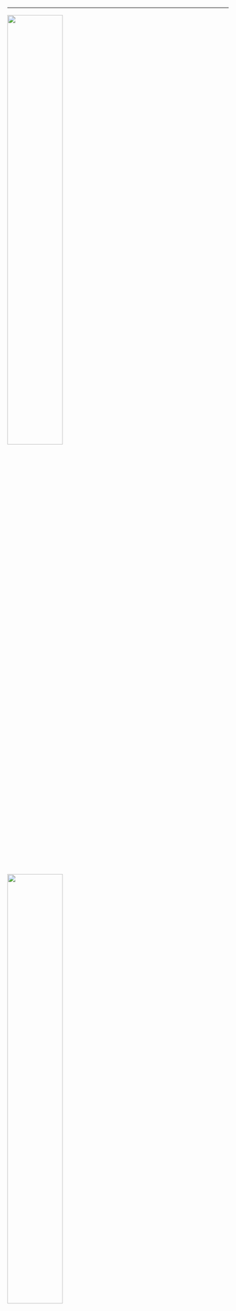 <!-- ### Hi there 👋 -->
<h3 align="flex">

---

<a href="https://github.com/GeloneJT/convoychat">
	<img width="50% align="center" src="https://github-readme-stats.vercel.app/api/top-langs/?username=GeloneJT&layout=compact&theme=apprentice" />
<a/>
<a href="https://github.com/GeloneJT/github-readme-stats">
	<img width="50% align="center" src="https://github-readme-stats.vercel.app/api?username=GeloneJT&rank_icon=github&count_private=true&show_icons=true&hide=prs,contribs&include_all_commits=true&theme=apprentice" />
<a/>
</h3>

---

- 🔭 I’m currently working on React 18
- 🌱 I’m currently learning and AI and Cyber Security
- 💬 Ask me about projects I'm working on.
- 😄 Pronouns: He/HIm
- ⚡ Fun fact: I'm an avid Master Grade Gundam model builder in my downtime

<br>

 <h3 align="center">
	 Languages
 </h3>
 <p float="left">
	<img src="https://img.shields.io/badge/CSS3-1572B6?style=for-the-badge&logo=css3&logoColor=white" />
	<img src="https://img.shields.io/badge/HTML5-E34F26?style=for-the-badge&logo=html5&logoColor=white" />
	<img src="https://img.shields.io/badge/JavaScript-323330?style=for-the-badge&logo=javascript&logoColor=F7DF1E" />
	<img src="https://img.shields.io/badge/kotlin-%237F52FF.svg?style=for-the-badge&logo=kotlin&logoColor=white" />
	<img src="https://img.shields.io/badge/Python-FFD43B?style=for-the-badge&logo=python&logoColor=blue" />
	<img src="https://img.shields.io/badge/Swift-FA7343?style=for-the-badge&logo=swift&logoColor=white" />
	<img src="https://img.shields.io/badge/TypeScript-007ACC?style=for-the-badge&logo=typescript&logoColor=white" />
	<img src="https://img.shields.io/badge/java-%23ED8B00.svg?style=for-the-badge&logo=openjdk&logoColor=white" />	 
 </p>

 <br>

<h3 align="center">
	Frameworks and Libraries
</h3>
<p float="left>
	<img src="https://img.shields.io/badge/MongoDB-4EA94B?style=for-the-badge&logo=mongodb&logoColor=white" />
	<img src="https://img.shields.io/badge/MySQL-005C84?style=for-the-badge&logo=mysql&logoColor=white" />
	<img src="https://img.shields.io/badge/Express%20js-000000?style=for-the-badge&logo=express&logoColor=white" />
	<img src="https://img.shields.io/badge/React-20232A?style=for-the-badge&logo=react&logoColor=61DAFB" />
	<img src="https://img.shields.io/badge/Node%20js-339933?style=for-the-badge&logo=nodedotjs&logoColor=white" />
	<img src="https://img.shields.io/badge/Angular-DD0031?style=for-the-badge&logo=angular&logoColor=white" />
	<img src="https://img.shields.io/badge/Babel-F9DC3E?style=for-the-badge&logo=babel&logoColor=white" />
	<img src="https://img.shields.io/badge/Bootstrap-563D7C?style=for-the-badge&logo=bootstrap&logoColor=white" />
	<img src="https://img.shields.io/badge/firebase-ffca28?style=for-the-badge&logo=firebase&logoColor=black" />
	<img src="https://img.shields.io/badge/GitHub%20Pages-222222?style=for-the-badge&logo=GitHub%20Pages&logoColor=white" />
	<img src="https://img.shields.io/badge/Insomnia-5849be?style=for-the-badge&logo=Insomnia&logoColor=white" />
	<img src="https://img.shields.io/badge/npm-CB3837?style=for-the-badge&logo=npm&logoColor=white" />
	<img src="https://img.shields.io/badge/Postman-FF6C37?style=for-the-badge&logo=Postman&logoColor=white" />
	<img src="https://img.shields.io/badge/Redux-593D88?style=for-the-badge&logo=redux&logoColor=white" />
	<img src="https://img.shields.io/badge/Vite-B73BFE?style=for-the-badge&logo=vite&logoColor=FFD62E" /> 
</p>
